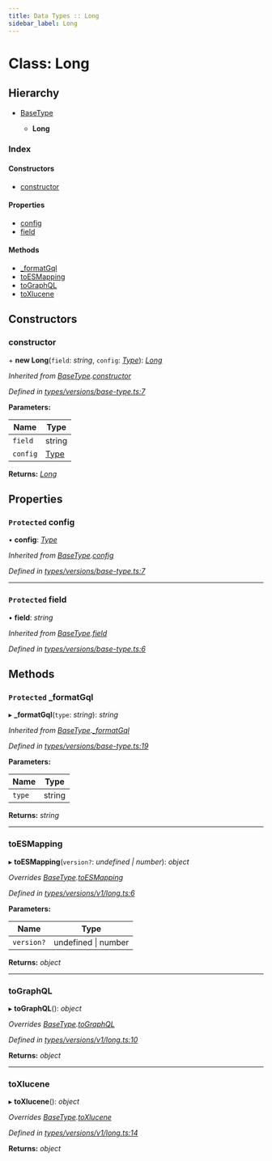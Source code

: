 ```yaml
---
title: Data Types :: Long
sidebar_label: Long
---
```


# Class: Long

## Hierarchy

* [BaseType](basetype.md)

  * **Long**

### Index

#### Constructors

* [constructor](long.md#constructor)

#### Properties

* [config](long.md#protected-config)
* [field](long.md#protected-field)

#### Methods

* [_formatGql](long.md#protected-_formatgql)
* [toESMapping](long.md#toesmapping)
* [toGraphQL](long.md#tographql)
* [toXlucene](long.md#toxlucene)

## Constructors

###  constructor

\+ **new Long**(`field`: *string*, `config`: *[Type](../overview.md#type)*): *[Long](long.md)*

*Inherited from [BaseType](basetype.md).[constructor](basetype.md#constructor)*

*Defined in [types/versions/base-type.ts:7](https://github.com/terascope/teraslice/blob/6e018493/packages/data-types/src/types/versions/base-type.ts#L7)*

**Parameters:**

Name | Type |
------ | ------ |
`field` | string |
`config` | [Type](../overview.md#type) |

**Returns:** *[Long](long.md)*

## Properties

### `Protected` config

• **config**: *[Type](../overview.md#type)*

*Inherited from [BaseType](basetype.md).[config](basetype.md#protected-config)*

*Defined in [types/versions/base-type.ts:7](https://github.com/terascope/teraslice/blob/6e018493/packages/data-types/src/types/versions/base-type.ts#L7)*

___

### `Protected` field

• **field**: *string*

*Inherited from [BaseType](basetype.md).[field](basetype.md#protected-field)*

*Defined in [types/versions/base-type.ts:6](https://github.com/terascope/teraslice/blob/6e018493/packages/data-types/src/types/versions/base-type.ts#L6)*

## Methods

### `Protected` _formatGql

▸ **_formatGql**(`type`: *string*): *string*

*Inherited from [BaseType](basetype.md).[_formatGql](basetype.md#protected-_formatgql)*

*Defined in [types/versions/base-type.ts:19](https://github.com/terascope/teraslice/blob/6e018493/packages/data-types/src/types/versions/base-type.ts#L19)*

**Parameters:**

Name | Type |
------ | ------ |
`type` | string |

**Returns:** *string*

___

###  toESMapping

▸ **toESMapping**(`version?`: *undefined | number*): *object*

*Overrides [BaseType](basetype.md).[toESMapping](basetype.md#abstract-toesmapping)*

*Defined in [types/versions/v1/long.ts:6](https://github.com/terascope/teraslice/blob/6e018493/packages/data-types/src/types/versions/v1/long.ts#L6)*

**Parameters:**

Name | Type |
------ | ------ |
`version?` | undefined \| number |

**Returns:** *object*

___

###  toGraphQL

▸ **toGraphQL**(): *object*

*Overrides [BaseType](basetype.md).[toGraphQL](basetype.md#abstract-tographql)*

*Defined in [types/versions/v1/long.ts:10](https://github.com/terascope/teraslice/blob/6e018493/packages/data-types/src/types/versions/v1/long.ts#L10)*

**Returns:** *object*

___

###  toXlucene

▸ **toXlucene**(): *object*

*Overrides [BaseType](basetype.md).[toXlucene](basetype.md#abstract-toxlucene)*

*Defined in [types/versions/v1/long.ts:14](https://github.com/terascope/teraslice/blob/6e018493/packages/data-types/src/types/versions/v1/long.ts#L14)*

**Returns:** *object*
